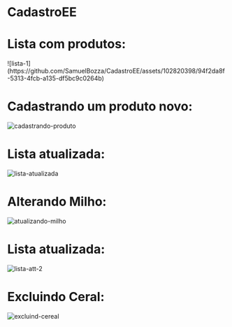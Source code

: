 # CadastroEE

<h1>Lista com produtos: </h1>
![lista-1](https://github.com/SamuelBozza/CadastroEE/assets/102820398/94f2da8f-5313-4fcb-a135-df5bc9c0264b)

<h1>Cadastrando um produto novo: </h1>

![cadastrando-produto](https://github.com/SamuelBozza/CadastroEE/assets/102820398/19de8e53-c4a3-4d49-9380-3563b435515e)

<h1>Lista atualizada:</h1>

![lista-atualizada](https://github.com/SamuelBozza/CadastroEE/assets/102820398/c39d7dd0-4653-4221-a4d5-72d462a9b34f)

<h1>Alterando Milho:</h1>

![atualizando-milho](https://github.com/SamuelBozza/CadastroEE/assets/102820398/84817759-2305-4c8b-b21f-8bbdbe713524)

<h1>Lista atualizada:</h1>

![lista-att-2](https://github.com/SamuelBozza/CadastroEE/assets/102820398/4dbf4ce7-9b5c-4509-a8c9-8a16200d2f83)

<h1>Excluindo Ceral:</h1>

![excluind-cereal](https://github.com/SamuelBozza/CadastroEE/assets/102820398/7ebaddc6-2f86-4363-99c7-451cce520b13)
